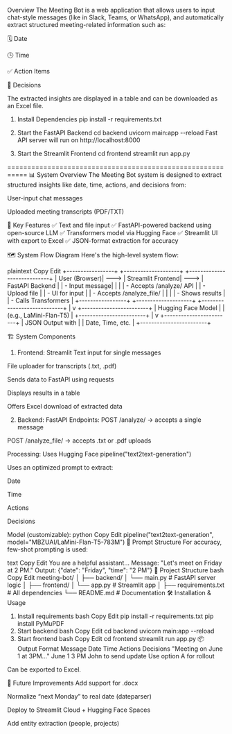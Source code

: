 Overview
The Meeting Bot is a web application that allows users to input chat-style messages (like in Slack, Teams, or WhatsApp), and automatically extract structured meeting-related information such as:

🗓 Date

🕒 Time

✅ Action Items

🧠 Decisions

The extracted insights are displayed in a table and can be downloaded as an Excel file.


1. Install Dependencies
pip install -r requirements.txt

2. Start the FastAPI Backend
cd backend
uvicorn main:app --reload
Fast API server will run on http://localhost:8000

3. Start the Streamlit Frontend
cd frontend
streamlit run app.py

===========================================================
📊 System Overview
The Meeting Bot system is designed to extract structured insights like date, time, actions, and decisions from:

User-input chat messages

Uploaded meeting transcripts (PDF/TXT)

📌 Key Features
✅ Text and file input
✅ FastAPI-powered backend using open-source LLM
✅ Transformers model via Hugging Face
✅ Streamlit UI with export to Excel
✅ JSON-format extraction for accuracy

🗺️ System Flow Diagram
Here's the high-level system flow:

plaintext
Copy
Edit
+-----------------+         +--------------------+         +----------------------------+
|   User (Browser)|  --->   |  Streamlit Frontend|  --->   |   FastAPI Backend          |
|  - Input message|         |                    |         |  - Accepts /analyze/ API   |
|  - Upload file  |         |  - UI for input    |         |  - Accepts /analyze_file/  |
|                 |         |  - Shows results   |         |  - Calls Transformers      |
+-----------------+         +--------------------+         +----------------------------+
                                                                  |
                                                                  v
                                                      +------------------------+
                                                      | Hugging Face Model     |
                                                      | (e.g., LaMini-Flan-T5) |
                                                      +------------------------+
                                                                  |
                                                                  v
                                                      +------------------------+
                                                      | JSON Output with       |
                                                      | Date, Time, etc.       |
                                                      +------------------------+

🏗️ System Components
1. Frontend: Streamlit
Text input for single messages

File uploader for transcripts (.txt, .pdf)

Sends data to FastAPI using requests

Displays results in a table

Offers Excel download of extracted data

2. Backend: FastAPI
Endpoints:
POST /analyze/ → accepts a single message

POST /analyze_file/ → accepts .txt or .pdf uploads

Processing:
Uses Hugging Face pipeline("text2text-generation")

Uses an optimized prompt to extract:

Date

Time

Actions

Decisions

Model (customizable):
python
Copy
Edit
pipeline("text2text-generation", model="MBZUAI/LaMini-Flan-T5-783M")
🧠 Prompt Structure
For accuracy, few-shot prompting is used:

text
Copy
Edit
You are a helpful assistant...
Message: "Let's meet on Friday at 2 PM."
Output:
{"date": "Friday", "time": "2 PM"}
📁 Project Structure
bash
Copy
Edit
meeting-bot/
│
├── backend/
│   └── main.py         # FastAPI server logic
│
├── frontend/
│   └── app.py          # Streamlit app
│
├── requirements.txt    # All dependencies
└── README.md           # Documentation
🛠️ Installation & Usage
1. Install requirements
bash
Copy
Edit
pip install -r requirements.txt
pip install PyMuPDF
2. Start backend
bash
Copy
Edit
cd backend
uvicorn main:app --reload
3. Start frontend
bash
Copy
Edit
cd frontend
streamlit run app.py
📦 Output Format
Message	Date	Time	Actions	Decisions
"Meeting on June 1 at 3PM..."	June 1	3 PM	John to send update	Use option A for rollout

Can be exported to Excel.

🧩 Future Improvements
 Add support for .docx

 Normalize “next Monday” to real date (dateparser)

 Deploy to Streamlit Cloud + Hugging Face Spaces

 Add entity extraction (people, projects)
